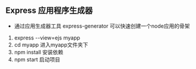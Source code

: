 ## Express 应用程序生成器
- 通过应用生成器工具 express-generator 可以快速创建一个node应用的骨架 
 1. express --view=ejs myapp
 2. cd myapp 进入myapp文件夹下
 3. npm install 安装依赖
 4. npm start  启动项目